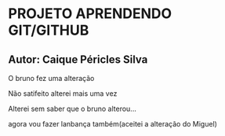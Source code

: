 # PROJETO APRENDENDO GIT/GITHUB

## Autor: Caique Péricles Silva

O bruno fez uma alteração

Não satifeito alterei mais uma vez

Alterei sem saber que o bruno alterou...

agora vou fazer lanbança também(aceitei a alteração do Miguel)

